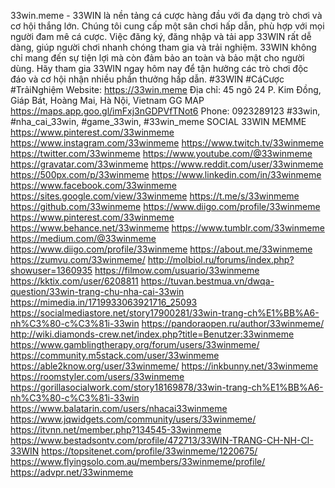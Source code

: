 33win.meme - 33WIN là nền tảng cá cược hàng đầu với đa dạng trò chơi và cơ hội thắng lớn. Chúng tôi cung cấp một sân chơi hấp dẫn, phù hợp với mọi người đam mê cá cược. Việc đăng ký, đăng nhập và tải app 33WIN rất dễ dàng, giúp người chơi nhanh chóng tham gia và trải nghiệm. 33WIN không chỉ mang đến sự tiện lợi mà còn đảm bảo an toàn và bảo mật cho người dùng. Hãy tham gia 33WIN ngay hôm nay để tận hưởng các trò chơi độc đáo và cơ hội nhận nhiều phần thưởng hấp dẫn. #33WIN #CáCược #TrảiNghiệm
Website: https://33win.meme 
Địa chỉ: 45 ngõ 24 P. Kim Đồng, Giáp Bát, Hoàng Mai, Hà Nội, Vietnam
GG MAP https://maps.app.goo.gl/imFxj3nGDPVfTNot6 
Phone: 0923289123
#33win, #nha_cai_33win, #game_33win, #33win_meme
SOCIAL 33WIN MEMME
https://www.pinterest.com/33winmeme
https://www.instagram.com/33winmeme
https://www.twitch.tv/33winmeme
https://twitter.com/33winmeme
https://www.youtube.com/@33winmeme
https://gravatar.com/33winmeme
https://www.reddit.com/user/33winmeme
https://500px.com/p/33winmeme
https://www.linkedin.com/in/33winmeme
https://www.facebook.com/33winmeme
https://sites.google.com/view/33winmeme
https://t.me/s/33winmeme
https://github.com/33winmeme
https://www.diigo.com/profile/33winmeme
https://www.pinterest.com/33winmeme
https://www.behance.net/33winmeme
https://www.tumblr.com/33winmeme
https://medium.com/@33winmeme
https://www.diigo.com/profile/33winmeme
https://about.me/33winmeme
https://zumvu.com/33winmeme/
http://molbiol.ru/forums/index.php?showuser=1360935
https://filmow.com/usuario/33winmeme
https://kktix.com/user/6208811
https://tuvan.bestmua.vn/dwqa-question/33win-trang-chu-nha-cai-33win
https://mimedia.in/1719933063921716_25093
https://socialmediastore.net/story17900281/33win-trang-ch%E1%BB%A6-nh%C3%80-c%C3%81i-33win
https://pandoraopen.ru/author/33winmeme/
http://wiki.diamonds-crew.net/index.php?title=Benutzer:33winmeme
https://www.gamblingtherapy.org/forum/users/33winmeme/
https://community.m5stack.com/user/33winmeme
https://able2know.org/user/33winmeme/
https://inkbunny.net/33winmeme
https://roomstyler.com/users/33winmeme
https://gorillasocialwork.com/story18169878/33win-trang-ch%E1%BB%A6-nh%C3%80-c%C3%81i-33win
https://www.balatarin.com/users/nhacai33winmeme
https://www.jqwidgets.com/community/users/33winmeme/
https://itvnn.net/member.php?134545-33winmeme
https://www.bestadsontv.com/profile/472713/33WIN-TRANG-CH-NH-CI-33WIN
https://topsitenet.com/profile/33winmeme/1220675/
https://www.flyingsolo.com.au/members/33winmeme/profile/
https://advpr.net/33winmeme

